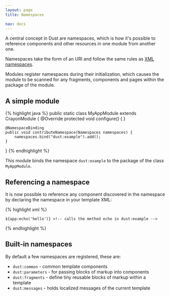 ```yaml
---
layout: page
title: Namespaces

nav: docs
---
```


A central concept in Dust are namespaces, which is how it's possible to reference components and other resources in one module from another one.

Namespaces take the form of an URI and follow the same rules as <a href="http://en.wikipedia.org/wiki/XML_namespace">XML namespaces</a>.

Modules register namespaces during their initialization, which causes the module to be scanned for any fragments, components and pages within the package of the module.

## A simple module

{% highlight java %}
public static class MyAppModule extends CrayonModule {
	@Override
	protected void configure() {
	}

	@NamespaceBinding
	public void contributeNamespace(Namespaces namespaces) {
		namespaces.bind("dust:example").add();
	}
}
{% endhighlight %}

This module binds the namespace `dust:example` to the package of the class `MyAppModule`.

## Referencing a namespace

It is now possible to reference any component discovered in the namespace by declaring the namespace in your template XML:

{% highlight xml %}
<div xmlns:app="dust:example">
	<app:myComponent /> <!-- references myComponent in dust:example -->

	${app:echo('hello')} <!-- calls the method echo in dust:example -->
</div>
{% endhighlight %}

## Built-in namespaces

By default a few namespaces are registered, these are:

* `dust:common` - common template components
* `dust:parameters` - for passing blocks of markup into components
* `dust:fragments` - define tiny reusable blocks of markup within a template
* `dust:messages` - holds localized messages of the current template
